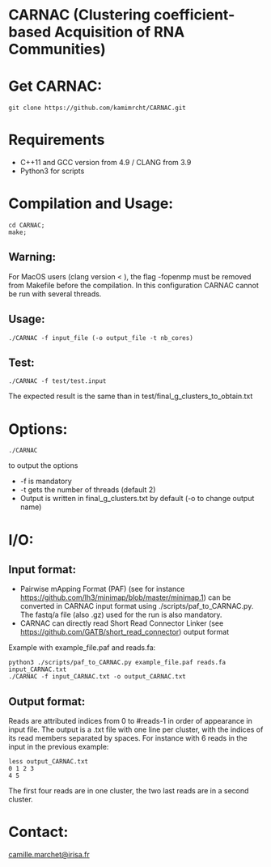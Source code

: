 CARNAC (Clustering coefficient-based Acquisition of RNA Communities)
====================================================================

# Get CARNAC:

	git clone https://github.com/kamimrcht/CARNAC.git

# Requirements
* C++11 and GCC version from 4.9 / CLANG from 3.9
* Python3 for scripts

# Compilation and Usage:

	cd CARNAC;
	make;

## Warning:

For MacOS users (clang version < ), the flag -fopenmp must be removed from Makefile before the compilation. In this configuration CARNAC cannot be run with several threads.



## Usage:


	./CARNAC -f input_file (-o output_file -t nb_cores)


## Test:

	./CARNAC -f test/test.input
The expected result is the same than in test/final_g_clusters_to_obtain.txt


# Options:

	./CARNAC
to output the options
* -f is mandatory
* -t gets the number of threads (default 2)
* Output is written in final_g_clusters.txt by default (-o to change output name)
	
	
# I/O:

## Input format:
* Pairwise mApping Format (PAF) (see for instance https://github.com/lh3/minimap/blob/master/minimap.1) can be converted in CARNAC input format using ./scripts/paf_to_CARNAC.py. The fastq/a file (also .gz) used for the run is also mandatory.
* CARNAC can directly read Short Read Connector Linker (see https://github.com/GATB/short_read_connector) output format

Example with example_file.paf and reads.fa:

	python3 ./scripts/paf_to_CARNAC.py example_file.paf reads.fa input_CARNAC.txt
	./CARNAC -f input_CARNAC.txt -o output_CARNAC.txt

## Output format:

Reads are attributed indices from 0 to #reads-1 in order of appearance in input file.
The output is a .txt file with one line per cluster, with the indices of its read members separated by spaces.
For instance with 6 reads in the input in the previous example:

	less output_CARNAC.txt
	0 1 2 3
	4 5

The first four reads are in one cluster, the two last reads are in a second cluster.


# Contact:

camille.marchet@irisa.fr
